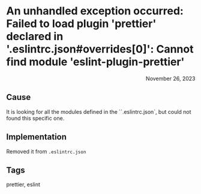 # An unhandled exception occurred: Failed to load plugin 'prettier' declared in '.eslintrc.json#overrides[0]': Cannot find module 'eslint-plugin-prettier'
<div style="text-align: right"> November 26, 2023 </div>

## Cause
It is looking for all the modules defined in the ``.eslintrc.json`, but could not found this specific one.

## Implementation
Removed it from `.eslintrc.json`

## Tags
prettier, eslint